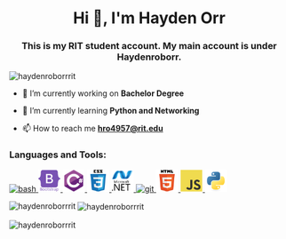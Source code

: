 <h1 align="center">Hi 👋, I'm Hayden Orr</h1>
<h3 align="center">This is my RIT student account. My main account is under Haydenroborr.</h3>

<p align="left"> <img src="https://komarev.com/ghpvc/?username=haydenroborrrit&label=Profile%20views&color=0e75b6&style=flat" alt="haydenroborrrit" /> </p>

- 🔭 I’m currently working on **Bachelor Degree**

- 🌱 I’m currently learning **Python and Networking**

- 📫 How to reach me **hro4957@rit.edu**


<h3 align="left">Languages and Tools:</h3>
<p align="left"> <a href="https://www.gnu.org/software/bash/" target="_blank"> <img src="https://www.vectorlogo.zone/logos/gnu_bash/gnu_bash-icon.svg" alt="bash" width="40" height="40"/> </a> <a href="https://getbootstrap.com" target="_blank"> <img src="https://raw.githubusercontent.com/devicons/devicon/master/icons/bootstrap/bootstrap-plain-wordmark.svg" alt="bootstrap" width="40" height="40"/> </a> <a href="https://www.w3schools.com/cs/" target="_blank"> <img src="https://raw.githubusercontent.com/devicons/devicon/master/icons/csharp/csharp-original.svg" alt="csharp" width="40" height="40"/> </a> <a href="https://www.w3schools.com/css/" target="_blank"> <img src="https://raw.githubusercontent.com/devicons/devicon/master/icons/css3/css3-original-wordmark.svg" alt="css3" width="40" height="40"/> </a> <a href="https://dotnet.microsoft.com/" target="_blank"> <img src="https://raw.githubusercontent.com/devicons/devicon/master/icons/dot-net/dot-net-original-wordmark.svg" alt="dotnet" width="40" height="40"/> </a> <a href="https://git-scm.com/" target="_blank"> <img src="https://www.vectorlogo.zone/logos/git-scm/git-scm-icon.svg" alt="git" width="40" height="40"/> </a> <a href="https://www.w3.org/html/" target="_blank"> <img src="https://raw.githubusercontent.com/devicons/devicon/master/icons/html5/html5-original-wordmark.svg" alt="html5" width="40" height="40"/> </a> <a href="https://developer.mozilla.org/en-US/docs/Web/JavaScript" target="_blank"> <img src="https://raw.githubusercontent.com/devicons/devicon/master/icons/javascript/javascript-original.svg" alt="javascript" width="40" height="40"/> </a> <a href="https://www.python.org" target="_blank"> <img src="https://raw.githubusercontent.com/devicons/devicon/master/icons/python/python-original.svg" alt="python" width="40" height="40"/> </a> </p>

<p><img align="left" src="https://github-readme-stats.vercel.app/api/top-langs?username=haydenroborrrit&show_icons=true&theme=synthwave&locale=en&layout=compact" alt="haydenroborrrit" /></p>

<p>&nbsp;<img align="center" src="https://github-readme-stats.vercel.app/api?username=haydenroborrrit&show_icons=true&theme=synthwave&locale=en" alt="haydenroborrrit" /></p>

<p><img align="center" src="https://github-readme-streak-stats.herokuapp.com/?user=haydenroborrrit&theme=dark" alt="haydenroborrrit" /></p>
